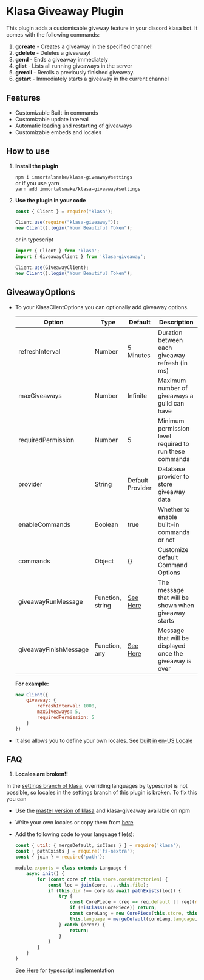 # Klasa Giveaway Plugin

This plugin adds a customisable giveway feature in your discord klasa bot. It comes with the following commands:

1. **gcreate** - Creates a giveaway in the specified channel!
2. **gdelete** - Deletes a giveaway!
3. **gend** - Ends a giveaway immediately
4. **glist** - Lists all running giveaways in the server
5. **greroll** - Rerolls a previously finished giveaway.
6. **gstart** - Immediately starts a giveaway in the current channel

## Features

* Customizable Built-in commands
* Customizable update interval
* Automatic loading and restarting of giveaways
* Customizable embeds and locales

## How to use

1. **Install the plugin**

   `npm i immortalsnake/klasa-giveaway#settings`\
   or if you use yarn\
   `yarn add immortalsnake/klasa-giveaway#settings`

2. **Use the plugin in your code**

   ```js
   const { Client } = require("klasa");

   Client.use(require("klasa-giveaway"));
   new Client().login("Your Beautiful Token");
   ```

   or in typescript

   ```ts
   import { Client } from 'klasa';
   import { GiveawayClient } from 'klasa-giveaway';

   Client.use(GiveawayClient);
   new Client().login("Your Beautiful Token");
   ```

## GiveawayOptions

* To your KlasaClientOptions you can optionally add giveaway options.
  
  | Option             | Type    | Default   | Description |
  |--------------------|---------|-----------|-------------|
  | refreshInterval    | Number  | 5 Minutes | Duration between each giveaway refresh (in ms) |
  | maxGiveaways       | Number  | Infinite  | Maximum number of giveaways a guild can have |
  | requiredPermission | Number  | 5         | Minimum permission level required to run these commands |
  | provider           | String  | Default Provider | Database provider to store giveaway data |
  | enableCommands     | Boolean | true      | Whether to enable built-in commands or not |
  | commands           | Object  | {}        | Customize default Command Options |
  | giveawayRunMessage   | Function, string  | [See Here](src/lib/util/constants.ts) | The message that will be shown when giveaway starts |
  | giveawayFinishMessage | Function, any | [See Here](src/lib/util/constants.ts) | Message that will be displayed once the giveaway is over |

  **For example:**
  
  ```js
  new Client({
      giveaway: {
          refreshInterval: 1000,
          maxGiveaways: 5,
          requiredPermission: 5
      }
  })
  ```

* It also allows you to define your own locales. See [built in en-US Locale](./src/languages/en-US.ts)

## FAQ

1. **Locales are broken!!**

  In the [settings branch of klasa](https://github.com/dirigeants/klasa/tree/settings), overriding languages by typescript is not possible, so locales in the settings branch of this plugin is broken. To fix this you can
  
* Use the [master version of klasa](https://github.com/dirigeants/klasa) and klasa-giveaway available on npm
* Write your own locales or copy them from [here](./src/languages/en-US.ts)
* Add the following code to your language file(s):
  
  ```js
  const { util: { mergeDefault, isClass } } = require('klasa');
  const { pathExists } = require('fs-nextra');
  const { join } = require('path');

  module.exports = class extends Language {
      async init() {
          for (const core of this.store.coreDirectories) {
              const loc = join(core, ...this.file);
              if (this.dir !== core && await pathExists(loc)) {
                  try {
                      const CorePiece = (req => req.default || req)(require(loc));
                      if (!isClass(CorePiece)) return;
                      const coreLang = new CorePiece(this.store, this.file, true);
                      this.language = mergeDefault(coreLang.language, this.language);
                  } catch (error) {
                      return;
                  }
              }
          }
      }
  }
    ```

  [See Here](./src/languages/en-US.ts) for typescript implementation
